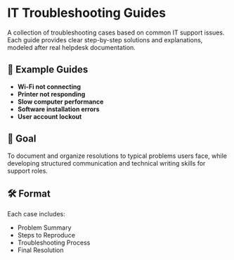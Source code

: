 # IT Troubleshooting Guides

A collection of troubleshooting cases based on common IT support issues. Each guide provides clear step-by-step solutions and explanations, modeled after real helpdesk documentation.

## 📝 Example Guides

- **Wi-Fi not connecting**
- **Printer not responding**
- **Slow computer performance**
- **Software installation errors**
- **User account lockout**

## 🎯 Goal

To document and organize resolutions to typical problems users face, while developing structured communication and technical writing skills for support roles.

## 🛠 Format

Each case includes:

- Problem Summary
- Steps to Reproduce
- Troubleshooting Process
- Final Resolution
